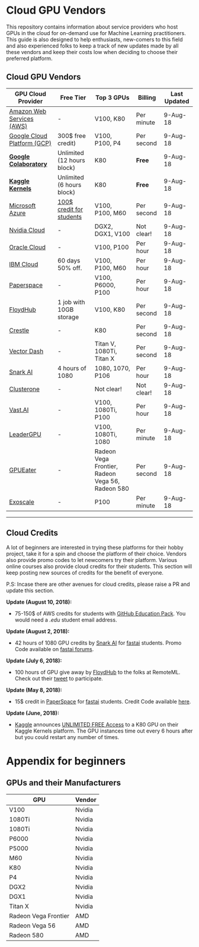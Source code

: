 Cloud GPU Vendors
=================

This repository contains information about service providers who host GPUs in the cloud for on-demand use for Machine Learning practitioners. This guide is also designed to help enthusiasts, new-comers to this field and also experienced folks to keep a track of new updates made by all these vendors and keep their costs low when deciding to choose their preferred platform.

## Cloud GPU Vendors

| GPU Cloud Provider                                                                              | Free Tier                  | Top 3 GPUs                                         | Billing   | Last Updated | 
|---------------------------------------------------------------------------------------|----------------------------|----------------------------------------------------|------------|-----------------| 
| [Amazon Web Services (AWS)](https://aws.amazon.com/ec2/instance-types/p2/)                                  | -                          | V100, K80                                        | Per minute | 9-Aug-18        | 
| [Google Cloud Platform (GCP)](https://cloud.google.com/gpu/)                                                   | 300$ free credit)          | V100, P100, P4                                   | Per second | 9-Aug-18        | 
| **[Google Colaboratory](https://colab.research.google.com/)**                                    | Unlimited (12 hours block) | K80                                                | **Free**       | 9-Aug-18        | 
| **[Kaggle Kernels](https://www.kaggle.com/dansbecker/running-kaggle-kernels-with-a-gpu)** | Unlimited (6 hours block)  | K80                                                | **Free**       | 9-Aug-18        | 
| [Microsoft Azure](https://docs.microsoft.com/en-us/azure/virtual-machines/windows/sizes-gpu)    | [100$ credit for students](https://azure.microsoft.com/en-in/free/students/)            | V100, P100, M60                                  | Per second | 9-Aug-18        | 
| [Nvidia Cloud](https://www.nvidia.com/en-us/data-center/gpu-cloud-computing/)         | -                          | DGX2, DGX1, V100                                 | Not clear! | 9-Aug-18        | 
| [Oracle Cloud](https://cloud.oracle.com/compute/gpu/features)                         | -                          | V100, P100                                       | Per hour   | 9-Aug-18        | 
| [IBM Cloud](https://www.ibm.com/cloud/gpu)                                            | 60 days 50% off.           | V100, P100, M60                                  | Per hour   | 9-Aug-18        | 
| [Paperspace](https://www.paperspace.com/)                                             | -                          | V100, P6000, P100                                | Per hour   | 9-Aug-18        | 
| [FloydHub](https://www.floydhub.com/)                                                 | 1 job with 10GB storage    | V100, K80                                        | Per second | 9-Aug-18        | 
| [Crestle](https://www.crestle.com/)                                                   | -                          | K80                                                | Per second | 9-Aug-18        | 
| [Vector Dash](https://vectordash.com/)                                                | -                          | Titan V, 1080Ti, Titan X                         | Per second | 9-Aug-18        | 
| [Snark AI](https://snark.ai/)                                                         | 4 hours of 1080            | 1080, 1070, P106                                 | Per hour   | 9-Aug-18        | 
| [Clusterone](https://clusterone.com/)                                                 | -                          | Not clear!                                         | Not clear! | 9-Aug-18        | 
| [Vast.AI](https://vast.ai/)                                                           | -                          | V100, 1080Ti, P100                               | Per hour   | 9-Aug-18        | 
| [LeaderGPU](https://www.leadergpu.com/)                                               | -                          | V100, 1080Ti, 1080                               | Per minute | 9-Aug-18        | 
| [GPUEater](https://gpueater.com/)                                                     | -                          | Radeon Vega Frontier, Radeon Vega 56, Radeon 580 | Per second | 9-Aug-18        | 
| [Exoscale](https://exoscale.com/)                                                     | -                          | P100                                               | Per minute | 9-Aug-18        | 
---

## Cloud Credits

A lot of beginners are interested in trying these platforms for their hobby project, take it for a spin and choose the platform of their choice. Vendors also provide promo codes to let newcomers try their platform. Various online courses also provide cloud credits for their students. This section will keep posting new sources of credits for the benefit of everyone.

P.S: Incase there are other avenues for cloud credits, please raise a PR and update this section.

**Update (August 10, 2018):**
- 75-150$ of AWS credits for students with [GitHub Education Pack](https://education.github.com/pack). You would need a *.edu* student email address.

**Update (August 2, 2018):**
- 42 hours of 1080 GPU credits by [Snark AI](https://snark.ai) for [fastai](https://course.fast.ai) students. Promo Code available on [fastai forums](http://forums.fast.ai/t/free-gpu-credits-for-fast-ai-courses/20183).

**Update (July 6, 2018):**
- 100 hours of GPU give away by [FloydHub](https://www.floydhub.com) to the folks at RemoteML. Check out their [tweet](https://twitter.com/remoteML/status/1015058652263153664) to participate.

**Update (May 8, 2018):**
- 15$ credit in [PaperSpace](https://www.paperspace.com) for [fastai](https://course.fast.ai) students. Credit Code available [here](https://github.com/asiedubrempong/fastai_deeplearn_part1/blob/master/tools/paperspace.md#summary-of-charges).

**Update (June, 2018):**
- [Kaggle](https://www.kaggle.com) announces [UNLIMITED FREE Access](https://www.kaggle.com/dansbecker/running-kaggle-kernels-with-a-gpu) to a K80 GPU on their Kaggle Kernels platform. The GPU instances time out every 6 hours after but you could restart any number of times.


# Appendix for beginners

## GPUs and their Manufacturers

| GPU                  | Vendor | 
|----------------------|--------| 
| V100                 | Nvidia | 
| 1080Ti               | Nvidia | 
| 1080Ti               | Nvidia | 
| P6000                | Nvidia | 
| P5000                | Nvidia | 
| M60                  | Nvidia | 
| K80                  | Nvidia | 
| P4                   | Nvidia | 
| DGX2                 | Nvidia | 
| DGX1                 | Nvidia | 
| Titan X              | Nvidia | 
| Radeon Vega Frontier | AMD    | 
| Radeon Vega 56       | AMD    | 
| Radeon 580           | AMD    | 

